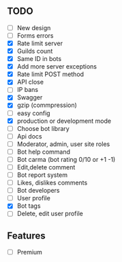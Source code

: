 ## TODO 
-   [ ] New design
-   [ ] Forms errors
-   [x] Rate limit server
-   [x] Guilds count
-   [x] Same ID in bots
-   [x] Add more server exceptions
-   [x] Rate limit POST method
-   [x] API close
-   [ ] IP bans
-   [x] Swagger
-   [x] gzip (commpression)
-   [ ] easy config
-   [x] production or development mode
-   [ ] Choose bot library
-   [ ] Api docs
-   [ ] Moderator, admin, user site roles
-   [ ] Bot help command
-   [ ] Bot carma (bot rating 0/10 or +1 -1)
-   [ ] Edit,delete comment
-   [ ] Bot report system
-   [ ] Likes, dislikes comments
-   [ ] Bot developers
-   [ ] User profile
-   [x] Bot tags
-   [ ] Delete, edit user profile

## Features
-   [ ] Premium
